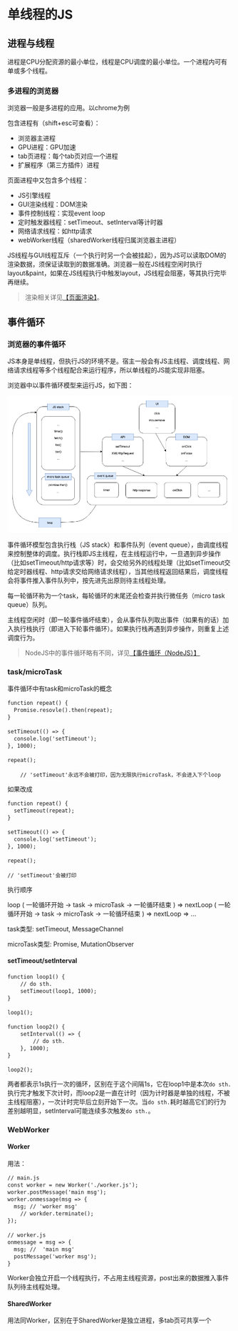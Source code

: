 # 单线程的JS

## 进程与线程
		
进程是CPU分配资源的最小单位，线程是CPU调度的最小单位。一个进程内可有单或多个线程。

### 多进程的浏览器

浏览器一般是多进程的应用。以chrome为例

包含进程有（shift+esc可查看）：
* 浏览器主进程
* GPU进程：GPU加速
* tab页进程：每个tab页对应一个进程
* 扩展程序（第三方插件）进程

页面进程中又包含多个线程：
* JS引擎线程
* GUI渲染线程：DOM渲染
* 事件控制线程：实现event loop
* 定时触发器线程：setTimeout、setInterval等计时器
* 网络请求线程：如http请求
* webWorker线程（sharedWorker线程归属浏览器主进程）

JS线程与GUI线程互斥（一个执行时另一个会被挂起），因为JS可以读取DOM的渲染数据，须保证读取到的数据准确。浏览器一般在JS线程空闲时执行layout&paint，如果在JS线程执行中触发layout，JS线程会阻塞，等其执行完毕再继续。

> 渲染相关详见[【页面渲染】](/htmlcss/render)。

## 事件循环

### 浏览器的事件循环



JS本身是单线程，但执行JS的环境不是。宿主一般会有JS主线程、调度线程、网络请求线程等多个线程配合来运行程序，所以单线程的JS能实现非阻塞。

浏览器中以事件循环模型来运行JS，如下图：

![event loop](../resources/event-loop/browser.png)

事件循环模型包含执行栈（JS stack）和事件队列（event queue），由调度线程来控制整体的调度。执行栈即JS主线程，在主线程运行中，一旦遇到异步操作（比如setTimeout/http请求等）时，会交给另外的线程处理（比如setTimeout交给定时器线程、http请求交给网络请求线程），当其他线程返回结果后，调度线程会将事件推入事件队列中，按先进先出原则待主线程处理。

每一轮循环称为一个task，每轮循环的末尾还会检查并执行微任务（micro task queue）队列。

主线程空闲时（即一轮事件循坏结束），会从事件队列取出事件（如果有的话）加入执行栈执行（即进入下轮事件循环）。如果执行栈再遇到异步操作，则重复上述调度行为。


> NodeJS中的事件循环略有不同，详见[【事件循环（NodeJS）】](/node/loop)

### task/microTask

事件循环中有task和microTask的概念

	function repeat() {
	  Promise.resovle().then(repeat);
	}
	
	setTimeout(() => {
	  console.log('setTimeout');
	}, 1000);
	
	repeat();
		
		// 'setTimeout'永远不会被打印，因为无限执行microTask，不会进入下个loop
		
如果改成
		
	function repeat() {
	  setTimeout(repeat);
	}
	
	setTimeout(() => {
	  console.log('setTimeout');
	}, 1000);
	
	repeat();
	
	// 'setTimeout'会被打印
		
执行顺序

loop ( 一轮循环开始 -> task -> microTask -> 一轮循环结束 ) => nextLoop ( 一轮循环开始 -> task -> microTask -> 一轮循环结束 ) => nextLoop => ...

task类型: setTimeout, MessageChannel

microTask类型: Promise, MutationObserver

#### setTimeout/setInterval

	function loop1() {
		// do sth.
		setTimeout(loop1, 1000);
	}
	
	loop1();

	function loop2() {
		setInterval(() => {
			// do sth.
		}, 1000);
	}

	loop2();

两者都表示1s执行一次的循环，区别在于这个间隔1s，它在loop1中是本次`do sth.`执行完才触发下次计时，而loop2是一直在计时（因为计时器是单独的线程，不被主线程阻塞），一次计时完毕后立刻开始下一次。当`do sth.`耗时越高它们的行为差别越明显，setInterval可能连续多次触发`do sth.`。

### WebWorker

#### Worker

用法：

	// main.js
	const worker = new Worker('./worker.js');
	worker.postMessage('main msg');
	worker.onmessage(msg => {
	  msg; // 'worker msg'
		// workder.terminate();  
	});

	// worker.js
	onmessage = msg => {
	  msg; //  'main msg'
	  postMessage('worker msg');
	}

Worker会独立开启一个线程执行，不占用主线程资源，post出来的数据推入事件队列待主线程处理。

#### SharedWorker

用法同Worker，区别在于SharedWorker是独立进程，多tab页可共享一个
	
